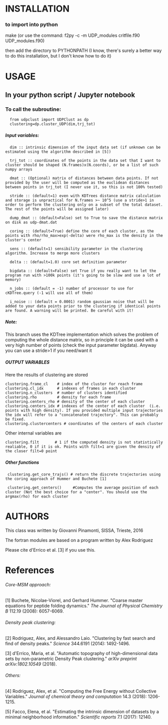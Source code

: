 # INSTALLATION
### to import into python ###
make
(or use the command: f2py -c -m UDP_modules critfile.f90 UDP_modules.f90)

then add the directory to PYTHONPATH 
(I know, there's surely a better way to do this installation, but I don't know how to do it)

# USAGE
## In your python script / Jupyter notebook
### To call the subroutine:
      from udpclust import UDPClust as dp
      clustering=dp.cluster_UDP(dim,trj_tot)

##### Input variables:
      dim :: intrinsic dimension of the input data set (if unknown can be estimated using the algorithm described in [5])

      trj_tot :: coordinates of the points in the data set that I want to cluster should be shaped (N.frames)x(N.coords), or be a list of such numpy arrays

      dmat :: (Optional) matrix of distances between data points. If not provided by the user will be computed as the euclidean distances between points in trj_tot (I never use it, so this is not 100% tested)

      stride :: (default=1) even with KDTrees distance matrix calculation and storage is unpractical for N.frames >~ 10^5 (use a stride>1 in order to perform the clustering only on a subset of the total dataset. The rest of the points will be assigned later)

      dump_dmat :: (default=False) set to True to save the distance matrix on disk as udp-dmat.dat

      coring :: (default=True) define the core of each cluster, as the points with rho/rho_max>exp(-delta) were rho_max is the density in the cluster's center
                  
      sens :: (default=1) sensibility parameter in the clustering algorithm. Increase to merge more clusters

      delta :: (default=1.0) core set definition parameter
      
      bigdata :: (default=False) set True if you really want to let the program run with >100k points (it's going to be slow and use a lot of memory)
      
      n_jobs :: (default = -1) number of processor to use for cKDTree.query (-1 will use all of them)
      
      i_noise :: (default = 0.0001) random gaussian noise that will be added to your data points prior to the clustering if identical points are found. A warning will be printed. Be careful with it!


##### Note:
This branch uses the KDTree implementation which solves the problem of computing the whole distance matrix, so in principle it can be used with a very high number of points (check the input parameter bigdata).
Anyway you can use a stride>1 if you need/want it

##### OUTPUT VARIABLES
Here the results of clustering are stored

    clustering.frame_cl    # index of the cluster for reach frame
    clustering.cl_idx      # indexes of frames in each cluster
    clustering.n_clusters  # number of clusters identified
    clustering.rho         # density for each frame
    clustering.centers_rho # density of the center of each cluster
    clustering.centers_idx # indexes of the center of each cluster  (i.e. points with high density). If you provided multiple input trajectories the idx will refer to a "concatenated trajectory". This can probably be fixed.
    clustering.clustercenters # coordinates of the centers of each cluster

Other internal variables are

    clustering.filt       # 1 if the computed density is not statistically realiable, 0 if it is ok. Points with filt=1 are given the density of the closer filt=0 point

##### Other functions
     clustering.get_core_trajs() # return the discrete trajectories using the coring approach of Hummer and Buchete [1]

     clustering.get_centers()     #Computes the average position of each cluster (Not the best choice for a "center". You should use the argmax(rho) for each cluster


# AUTHORS
This class was written by Giovanni Pinamonti, SISSA, Trieste, 2016

The fortran modules are based on a program written by Alex Rodriguez

Please cite d'Errico et al. [3] if you use this.

# References

###### Core-MSM approach:
[1] Buchete, Nicolae-Viorel, and Gerhard Hummer. "Coarse master equations for peptide folding dynamics." *The Journal of Physical Chemistry B* 112.19 (2008): 6057-6069.

###### Density peak clustering:
[2] Rodriguez, Alex, and Alessandro Laio. "Clustering by fast search and find of density peaks." *Science* 344.6191 (2014): 1492-1496.

[3] d'Errico, Maria, et al. "Automatic topography of high-dimensional data sets by non-parametric Density Peak clustering." *arXiv preprint arXiv:1802.10549* (2018).

###### Others:
[4] Rodriguez, Alex, et al. "Computing the Free Energy without Collective Variables." *Journal of chemical theory and computation* 14.3 (2018): 1206-1215.

[5] Facco, Elena, et al. "Estimating the intrinsic dimension of datasets by a minimal neighborhood information." *Scientific reports* 7.1 (2017): 12140.
